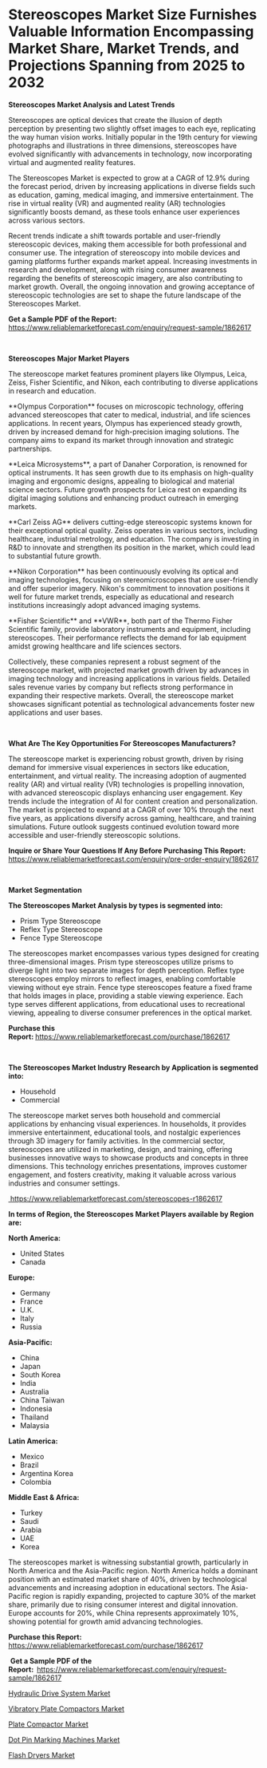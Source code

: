 <p><h1>Stereoscopes Market Size Furnishes Valuable Information Encompassing Market Share, Market Trends, and Projections Spanning from 2025 to 2032</h1></p><p><strong>Stereoscopes Market Analysis and Latest Trends</strong></p>
<p><p>Stereoscopes are optical devices that create the illusion of depth perception by presenting two slightly offset images to each eye, replicating the way human vision works. Initially popular in the 19th century for viewing photographs and illustrations in three dimensions, stereoscopes have evolved significantly with advancements in technology, now incorporating virtual and augmented reality features. </p><p>The Stereoscopes Market is expected to grow at a CAGR of 12.9% during the forecast period, driven by increasing applications in diverse fields such as education, gaming, medical imaging, and immersive entertainment. The rise in virtual reality (VR) and augmented reality (AR) technologies significantly boosts demand, as these tools enhance user experiences across various sectors. </p><p>Recent trends indicate a shift towards portable and user-friendly stereoscopic devices, making them accessible for both professional and consumer use. The integration of stereoscopy into mobile devices and gaming platforms further expands market appeal. Increasing investments in research and development, along with rising consumer awareness regarding the benefits of stereoscopic imagery, are also contributing to market growth. Overall, the ongoing innovation and growing acceptance of stereoscopic technologies are set to shape the future landscape of the Stereoscopes Market.</p></p>
<p><strong>Get a Sample PDF of the Report:&nbsp;</strong> <a href="https://www.reliablemarketforecast.com/enquiry/request-sample/1862617?utm_campaign=1197&utm_medium=2&utm_source=Github&utm_content=ia&utm_term=08042025&utm_id=stereoscopes">https://www.reliablemarketforecast.com/enquiry/request-sample/1862617</a></p>
<p>&nbsp;</p>
<p><strong>Stereoscopes Major Market Players</strong></p>
<p><p>The stereoscope market features prominent players like Olympus, Leica, Zeiss, Fisher Scientific, and Nikon, each contributing to diverse applications in research and education.</p><p>**Olympus Corporation** focuses on microscopic technology, offering advanced stereoscopes that cater to medical, industrial, and life sciences applications. In recent years, Olympus has experienced steady growth, driven by increased demand for high-precision imaging solutions. The company aims to expand its market through innovation and strategic partnerships.</p><p>**Leica Microsystems**, a part of Danaher Corporation, is renowned for optical instruments. It has seen growth due to its emphasis on high-quality imaging and ergonomic designs, appealing to biological and material science sectors. Future growth prospects for Leica rest on expanding its digital imaging solutions and enhancing product outreach in emerging markets.</p><p>**Carl Zeiss AG** delivers cutting-edge stereoscopic systems known for their exceptional optical quality. Zeiss operates in various sectors, including healthcare, industrial metrology, and education. The company is investing in R&D to innovate and strengthen its position in the market, which could lead to substantial future growth.</p><p>**Nikon Corporation** has been continuously evolving its optical and imaging technologies, focusing on stereomicroscopes that are user-friendly and offer superior imagery. Nikon's commitment to innovation positions it well for future market trends, especially as educational and research institutions increasingly adopt advanced imaging systems.</p><p>**Fisher Scientific** and **VWR**, both part of the Thermo Fisher Scientific family, provide laboratory instruments and equipment, including stereoscopes. Their performance reflects the demand for lab equipment amidst growing healthcare and life sciences sectors.</p><p>Collectively, these companies represent a robust segment of the stereoscope market, with projected market growth driven by advances in imaging technology and increasing applications in various fields. Detailed sales revenue varies by company but reflects strong performance in expanding their respective markets. Overall, the stereoscope market showcases significant potential as technological advancements foster new applications and user bases.</p></p>
<p>&nbsp;</p>
<p><strong>What Are The Key Opportunities For Stereoscopes Manufacturers?</strong></p>
<p><p>The stereoscope market is experiencing robust growth, driven by rising demand for immersive visual experiences in sectors like education, entertainment, and virtual reality. The increasing adoption of augmented reality (AR) and virtual reality (VR) technologies is propelling innovation, with advanced stereoscopic displays enhancing user engagement. Key trends include the integration of AI for content creation and personalization. The market is projected to expand at a CAGR of over 10% through the next five years, as applications diversify across gaming, healthcare, and training simulations. Future outlook suggests continued evolution toward more accessible and user-friendly stereoscopic solutions.</p></p>
<p><strong>Inquire or Share Your Questions If Any Before Purchasing This Report:</strong> <a href="https://www.reliablemarketforecast.com/enquiry/pre-order-enquiry/1862617?utm_campaign=1197&utm_medium=2&utm_source=Github&utm_content=ia&utm_term=08042025&utm_id=stereoscopes">https://www.reliablemarketforecast.com/enquiry/pre-order-enquiry/1862617</a></p>
<p>&nbsp;</p>
<p><strong>Market Segmentation</strong></p>
<p><strong>The Stereoscopes Market Analysis by types is segmented into:</strong></p>
<p><ul><li>Prism Type Stereoscope</li><li>Reflex Type Stereoscope</li><li>Fence Type Stereoscope</li></ul></p>
<p><p>The stereoscopes market encompasses various types designed for creating three-dimensional images. Prism type stereoscopes utilize prisms to diverge light into two separate images for depth perception. Reflex type stereoscopes employ mirrors to reflect images, enabling comfortable viewing without eye strain. Fence type stereoscopes feature a fixed frame that holds images in place, providing a stable viewing experience. Each type serves different applications, from educational uses to recreational viewing, appealing to diverse consumer preferences in the optical market.</p></p>
<p><strong>Purchase this Report:&nbsp;</strong><a href="https://www.reliablemarketforecast.com/purchase/1862617?utm_campaign=1197&utm_medium=2&utm_source=Github&utm_content=ia&utm_term=08042025&utm_id=stereoscopes">https://www.reliablemarketforecast.com/purchase/1862617</a></p>
<p>&nbsp;</p>
<p><strong>The Stereoscopes Market Industry Research by Application is segmented into:</strong></p>
<p><ul><li>Household</li><li>Commercial</li></ul></p>
<p><p>The stereoscope market serves both household and commercial applications by enhancing visual experiences. In households, it provides immersive entertainment, educational tools, and nostalgic experiences through 3D imagery for family activities. In the commercial sector, stereoscopes are utilized in marketing, design, and training, offering businesses innovative ways to showcase products and concepts in three dimensions. This technology enriches presentations, improves customer engagement, and fosters creativity, making it valuable across various industries and consumer settings.</p></p>
<p><a href="https://www.reliablemarketforecast.com/stereoscopes-r1862617?utm_campaign=1197&utm_medium=2&utm_source=Github&utm_content=ia&utm_term=08042025&utm_id=stereoscopes">&nbsp;https://www.reliablemarketforecast.com/stereoscopes-r1862617</a></p>
<p><strong>In terms of Region, the Stereoscopes Market Players available by Region are:</strong></p>
<p>
    <p> <strong> North America: </strong>
        <ul>
            <li>United States</li>
            <li>Canada</li>
        </ul>
        </p> 
    <p> <strong> Europe: </strong>
        <ul>
            <li>Germany</li>
            <li>France</li>
            <li>U.K.</li>
            <li>Italy</li>
            <li>Russia</li>
        </ul>
        </p> 
    <p> <strong> Asia-Pacific: </strong>
        <ul>
            <li>China</li>
            <li>Japan</li>
            <li>South Korea</li>
            <li>India</li>
            <li>Australia</li>
            <li>China Taiwan</li>
            <li>Indonesia</li>
            <li>Thailand</li>
            <li>Malaysia</li>
        </ul>
        </p> 
    <p> <strong> Latin America: </strong>
        <ul>
            <li>Mexico</li>
            <li>Brazil</li>
            <li>Argentina Korea</li>
            <li>Colombia</li>
        </ul>
        </p> 
    <p> <strong> Middle East & Africa: </strong>
        <ul>
            <li>Turkey</li>
            <li>Saudi</li>
            <li>Arabia</li>
            <li>UAE</li>
            <li>Korea</li>
        </ul>
    </p>
    </p>
<p><p>The stereoscopes market is witnessing substantial growth, particularly in North America and the Asia-Pacific region. North America holds a dominant position with an estimated market share of 40%, driven by technological advancements and increasing adoption in educational sectors. The Asia-Pacific region is rapidly expanding, projected to capture 30% of the market share, primarily due to rising consumer interest and digital innovation. Europe accounts for 20%, while China represents approximately 10%, showing potential for growth amid advancing technologies.</p></p>
<p><strong>Purchase this Report: </strong><a href="https://www.reliablemarketforecast.com/purchase/1862617?utm_campaign=1197&utm_medium=2&utm_source=Github&utm_content=ia&utm_term=08042025&utm_id=stereoscopes">https://www.reliablemarketforecast.com/purchase/1862617</a></p>
<p>&nbsp;<strong>Get a Sample PDF of the Report:&nbsp;&nbsp;</strong><a href="https://www.reliablemarketforecast.com/enquiry/request-sample/1862617?utm_campaign=1197&utm_medium=2&utm_source=Github&utm_content=ia&utm_term=08042025&utm_id=stereoscopes">https://www.reliablemarketforecast.com/enquiry/request-sample/1862617</a></p>
<p><strong></strong></p>
<p><p><a href="https://github.com/sleeprudantf/Market-Research-Report-List-1/blob/main/hydraulic-drive-system-market.md?utm_campaign=1197&utm_medium=2&utm_source=Github&utm_content=ia&utm_term=08042025&utm_id=stereoscopes">Hydraulic Drive System Market</a></p><p><a href="https://github.com/prosalinda88/Market-Research-Report-List-7/blob/main/vibratory-plate-compactors-market.md?utm_campaign=1197&utm_medium=2&utm_source=Github&utm_content=ia&utm_term=08042025&utm_id=stereoscopes">Vibratory Plate Compactors Market</a></p><p><a href="https://github.com/BrandonBrown3773/Market-Research-Report-List-1/blob/main/plate-compactor-market.md?utm_campaign=1197&utm_medium=2&utm_source=Github&utm_content=ia&utm_term=08042025&utm_id=stereoscopes">Plate Compactor Market</a></p><p><a href="https://github.com/andulanick3/Market-Research-Report-List-1/blob/main/dot-pin-marking-machines-market.md?utm_campaign=1197&utm_medium=2&utm_source=Github&utm_content=ia&utm_term=08042025&utm_id=stereoscopes">Dot Pin Marking Machines Market</a></p><p><a href="https://github.com/kakeryttri0c/Market-Research-Report-List-1/blob/main/flash-dryers-market.md?utm_campaign=1197&utm_medium=2&utm_source=Github&utm_content=ia&utm_term=08042025&utm_id=stereoscopes">Flash Dryers Market</a></p></p>